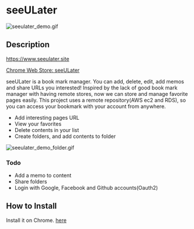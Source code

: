 seeULater
=========



![seeulater_demo.gif](https://github.com/jayhyun-hwang/seeULater/blob/main/seeulater_demo_220214.gif)

Description
-----------

https://www.seeulater.site

[Chrome Web Store: seeULater](https://chrome.google.com/webstore/detail/seeulater/pemilclakldcfcijhimggelacjhkjogp/related?hl=ko)

seeULater is a book mark manager. You can add, delete, edit, add memos and share URLs you interested! 
Inspired by the lack of good book mark manager with having remote stores, now we can store and manage favorite pages easily. This project uses a remote repository(AWS ec2 and RDS), so you can access your bookmark with your account from anywhere.

* Add interesting pages URL
* View your favorites
* Delete contents in your list
* Create folders, and add contents to folder

![seeulater_demo_folder.gif](https://github.com/jayhyun-hwang/seeULater/blob/main/seeulater_demo_folder_220214.gif)

### Todo

* Add a memo to content
* Share folders
* Login with Google, Facebook and Github accounts(Oauth2)

How to Install
--------------

Install it on Chrome. [here](https://chrome.google.com/webstore/detail/seeulater/pemilclakldcfcijhimggelacjhkjogp/related?hl=ko)
